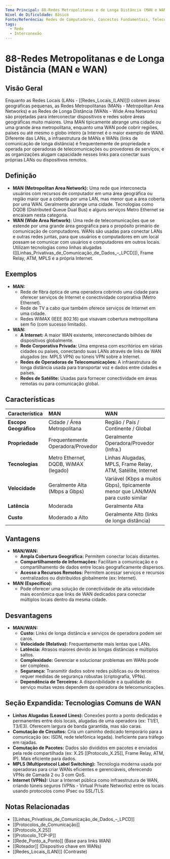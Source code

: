 ```yaml
---
Tema Principal: 88-Redes Metropolitanas e de Longa Distância (MAN e WAN)
Nível de Dificuldade: Básico
Fonte/Referência: Redes de Computadores, Conceitos Fundamentais, Telecomunicações
tags:
  - Rede
  - Interconexão
---
```


# 88-Redes Metropolitanas e de Longa Distância (MAN e WAN)

## Visão Geral

Enquanto as Redes Locais (LANs - [[Redes_Locais_(LAN)]]) cobrem áreas geográficas pequenas, as Redes Metropolitanas (MANs - Metropolitan Area Networks) e as Redes de Longa Distância (WANs - Wide Area Networks) são projetadas para interconectar dispositivos e redes sobre áreas geográficas muito maiores. Uma MAN tipicamente abrange uma cidade ou uma grande área metropolitana, enquanto uma WAN pode cobrir regiões, países ou até mesmo o globo inteiro (a Internet é o maior exemplo de WAN). Diferente das LANs, a infraestrutura de MANs e WANs (links de comunicação de longa distância) é frequentemente de propriedade e operada por operadoras de telecomunicações ou provedores de serviços, e as organizações alugam capacidade nesses links para conectar suas próprias LANs ou dispositivos remotos.

## Definição

*   **MAN (Metropolitan Area Network):** Uma rede que interconecta usuários com recursos de computador em uma área geográfica ou região maior que a coberta por uma LAN, mas menor que a área coberta por uma WAN. Geralmente abrange uma cidade. Tecnologias como DQDB (Distributed Queue Dual Bus) e alguns serviços Metro Ethernet se encaixam nesta categoria.
*   **WAN (Wide Area Network):** Uma rede de telecomunicações que se estende por uma grande área geográfica para o propósito primário de comunicação de computadores. WANs são usadas para conectar LANs e outras redes juntas, para que usuários e computadores em um local possam se comunicar com usuários e computadores em outros locais. Utilizam tecnologias como linhas alugadas ([[Linhas_Privativas_de_Comunicação_de_Dados_–_LPCD]]), Frame Relay, ATM, MPLS e a própria Internet.

## Exemplos

*   **MAN:**
    *   Rede de fibra óptica de uma operadora cobrindo uma cidade para oferecer serviços de Internet e conectividade corporativa (Metro Ethernet).
    *   Rede de TV a cabo que também oferece serviços de Internet em uma cidade.
    *   Redes WiMAX (IEEE 802.16) que visavam cobertura metropolitana sem fio (com sucesso limitado).
*   **WAN:**
    *   **A Internet:** A maior WAN existente, interconectando bilhões de dispositivos globalmente.
    *   **Rede Corporativa Privada:** Uma empresa com escritórios em várias cidades ou países, conectando suas LANs através de links de WAN alugados (ex: MPLS VPN) ou túneis VPN sobre a Internet.
    *   **Redes de Operadoras de Telecomunicações:** A infraestrutura de longa distância usada para transportar voz e dados entre cidades e países.
    *   **Redes de Satélite:** Usadas para fornecer conectividade em áreas remotas ou para comunicação global.

## Características

| Característica        | MAN                                    | WAN                                          |
| :-------------------- | :------------------------------------- | :------------------------------------------- |
| **Escopo Geográfico** | Cidade / Área Metropolitana            | Região / País / Continente / Global          |
| **Propriedade**       | Frequentemente Operadora/Provedor      | Geralmente Operadora/Provedor (Infra.)       |
| **Tecnologias**     | Metro Ethernet, DQDB, WiMAX (legado) | Linhas Alugadas, MPLS, Frame Relay, ATM, Satélite, Internet |
| **Velocidade**        | Geralmente Alta (Mbps a Gbps)          | Variável (Kbps a muitos Gbps), tipicamente menor que LAN/MAN para custo similar |
| **Latência**          | Moderada                               | Geralmente Alta                              |
| **Custo**             | Moderado a Alto                        | Geralmente Alto (links de longa distância)   |

## Vantagens

*   **MAN/WAN:**
    *   **Ampla Cobertura Geográfica:** Permitem conectar locais distantes.
    *   **Compartilhamento de Informações:** Facilitam a comunicação e o compartilhamento de dados entre locais geograficamente dispersos.
    *   **Acesso a Recursos Remotos:** Permitem acessar serviços e recursos centralizados ou distribuídos globalmente (ex: Internet).
*   **MAN (Específico):**
    *   Pode oferecer uma solução de conectividade de alta velocidade mais econômica que links de WAN dedicados para conectar múltiplos locais dentro da mesma cidade.

## Desvantagens

*   **MAN/WAN:**
    *   **Custo:** Links de longa distância e serviços de operadora podem ser caros.
    *   **Velocidade (Relativa):** Frequentemente mais lentas que LANs.
    *   **Latência:** Atrasos maiores devido às longas distâncias e múltiplos saltos.
    *   **Complexidade:** Gerenciar e solucionar problemas em WANs pode ser complexo.
    *   **Segurança:** Transmitir dados sobre redes públicas ou de terceiros requer medidas de segurança robustas (criptografia, VPNs).
    *   **Dependência de Terceiros:** A disponibilidade e a qualidade do serviço muitas vezes dependem da operadora de telecomunicações.

## Seção Expandida: Tecnologias Comuns de WAN

*   **Linhas Alugadas (Leased Lines):** Conexões ponto a ponto dedicadas e permanentes entre dois locais, alugadas de uma operadora (ex: T1/E1, T3/E3). Oferecem largura de banda garantida, mas são caras.
*   **Comutação de Circuitos:** Cria um caminho dedicado temporário para a comunicação (ex: ISDN, rede telefônica legada). Ineficiente para tráfego em rajadas.
*   **Comutação de Pacotes:** Dados são divididos em pacotes e enviados pela rede compartilhada (ex: X.25 [[Protocolo_X.25]], Frame Relay, ATM, IP). Mais eficiente para dados.
*   **MPLS (Multiprotocol Label Switching):** Tecnologia moderna usada por operadoras para criar WANs eficientes e gerenciáveis, oferecendo VPNs de Camada 2 ou 3 com QoS.
*   **Internet (VPNs):** Usar a Internet pública como infraestrutura de WAN, criando túneis seguros (VPNs - Virtual Private Networks) entre os locais usando protocolos como IPsec ou SSL/TLS.

## Notas Relacionadas

*   [[Linhas_Privativas_de_Comunicação_de_Dados_–_LPCD]]
*   [[Protocolos_de_Comunicação]]
*   [[Protocolo_X.25]]
*   [[Protocolo_TCP-IP]]
*   [[Rede_Ponto_a_Ponto]] (Base para links WAN)
*   [[Roteador]] (Dispositivo chave em WANs)
*   [[Redes_Locais_(LAN)]] (Contraste)
